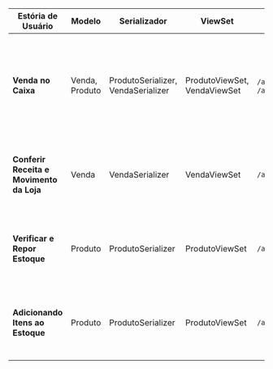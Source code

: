 | **Estória de Usuário**                   | **Modelo**     | **Serializador**                   | **ViewSet**                  | **Endpoint**                     | **Ação**                                                                                                                                               |
| ---------------------------------------- | -------------- | ---------------------------------- | ---------------------------- | -------------------------------- | ------------------------------------------------------------------------------------------------------------------------------------------------------ |
| **Venda no Caixa**                       | Venda, Produto | ProdutoSerializer, VendaSerializer | ProdutoViewSet, VendaViewSet | `/api/produtos/`, `/api/vendas/` | - Criar uma venda (POST em `/api/vendas/`) com o produto e a quantidade. <br> - Reduzir a quantidade de estoque do produto quando a venda é realizada. |
| **Conferir Receita e Movimento da Loja** | Venda          | VendaSerializer                    | VendaViewSet                 | `/api/vendas/`                   | - Consultar todas as vendas realizadas (GET em `/api/vendas/`). <br> - Mostrar o movimento das vendas.                                                 |
| **Verificar e Repor Estoque**            | Produto        | ProdutoSerializer                  | ProdutoViewSet               | `/api/produtos/`                 | - Verificar o estoque atual dos produtos (GET em `/api/produtos/`). <br> - Consultar detalhes do produto (GET em `/api/produtos/{id}/`).               |
| **Adicionando Itens ao Estoque**         | Produto        | ProdutoSerializer                  | ProdutoViewSet               | `/api/produtos/`                 | - Adicionar itens ao estoque (PATCH/PUT ou POST em `/api/produtos/` para atualizar a quantidade de estoque).                                           |
